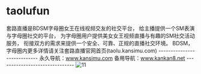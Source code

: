 # taolufun
套路直播是BDSM字母圈女王在线视频交友的社交平台，  给主播提供一个SM表演与字母圈社交的平台， 为字母圈用户提供美女女王视频直播与有趣的SM社交活动服务，  衔接双方的需求来提供一个安全、可靠、正规的直播社交环境。  BDSM， 字母圈内更多详情请关注套路直播官网首页(taolu.kansimu.com) ---------------------------- 永久导航：www.kansimu.com  备用导航：www.kankan8.net ------------------------------- ![11](https://github.com/user-attachments/assets/c1d9d905-6ea5-4607-8a19-1542e518151e)
